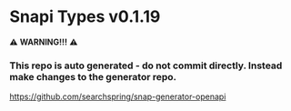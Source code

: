 # Snapi Types v0.1.19

:warning: **WARNING!!!** :warning:
### This repo is auto generated - do not commit directly. Instead make changes to the generator repo.
https://github.com/searchspring/snap-generator-openapi